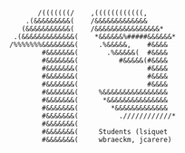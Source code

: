 
                 /(((((((/    ,((((((((((((,
              .(&&&&&&&&&(    /&&&&&&&&&&&&&
             (&&&&&&&&&&&(    /&&&&&&&&&&&&&&&&*
           .(&&&&&&&&&&&&&(    *&&&&&&%#####&&&&&&*
          /%%%%%%%&&&&&&&&(     .%&&&&&,    #&&&&
                  #&&&&&&&(       .%&&&&&(  #&&&&
                  #&&&&&&&(          #&&&&&(#&&&&
                  #&&&&&&&(                 #&&&&
                  #&&&&&&&(                 #&&&&
                  #&&&&&&&(                 #&&&&
                  #&&&&&&&(     %&&&&&&&&&&&&&&&&
                  #&&&&&&&(      *&&&&&&&&&&&&&&&          
                  #&&&&&&&(        *&&&&&&&&&&&&&          
                  #&&&&&&&(          .////////////*          
                  #&&&&&&&(                                  
                  #&&&&&&&(     Students (lsiquet
                  #&&&&&&&(     wbraeckm, jcarere)


